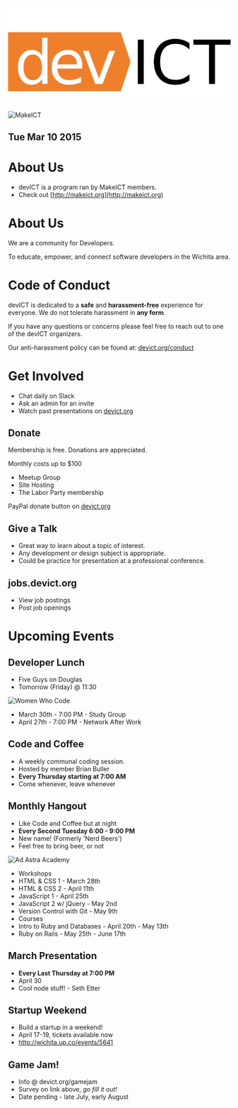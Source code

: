 ![devICT](https://raw.githubusercontent.com/devict/Graphics/master/devict-logo.png)

![MakeICT](http://makeict.org/wp-content/uploads/2013/03/MakeICT-Logo-web.png)
## Tue Mar 10 2015



# About Us
* devICT is a program ran by MakeICT members.
* Check out [http://makeict.org](http://makeict.org)


# About Us
We are a community for Developers.

To educate, empower, and connect software developers in the Wichita area.


# Code of Conduct
devICT is dedicated to a **safe** and **harassment-free** experience for
everyone. We do not tolerate harassment in **any form**.

If you have any questions or concerns please feel free to reach out to one
of the devICT organizers.

Our anti-harassment policy can be found at:
[devict.org/conduct](https://devict.org/conduct)



# Get Involved
* Chat daily on Slack
 * Ask an admin for an invite
* Watch past presentations on [devict.org](http://devict.org)


## Donate
Membership is free. Donations are appreciated.

Monthly costs up to $100

* Meetup Group
* Site Hosting
* The Labor Party membership

PayPal donate button on [devict.org](http://devict.org)


## Give a Talk
* Great way to learn about a topic of interest.
* Any development or design subject is appropriate.
* Could be practice for presentation at a professional conference.


## jobs.devict.org
* View job postings
* Post job openings



# Upcoming Events


## Developer Lunch
* Five Guys on Douglas
* Tomorrow (Friday) @ 11:30


<img src="http://photos4.meetupstatic.com/photos/event/3/0/4/0/highres_330252352.jpeg" width="680" height="227" alt="Women Who Code"/>

* March 30th - 7:00 PM - Study Group
* April 27th - 7:00 PM - Network After Work


## Code and Coffee
* A weekly communal coding session.
* Hosted by member Brian Buller
* **Every Thursday starting at 7:00 AM**
* Come whenever, leave whenever


## Monthly Hangout
* Like Code and Coffee but at night
* **Every Second Tuesday 6:00 - 9:00 PM**
* New name! (Formerly 'Nerd Beers')
 * Feel free to bring beer, or not


<img src="http://www.adastraacademy.com/assets/AAA_Logo-a9b0cad2ff207d7941fcb534973d6f0d.png" alt="Ad Astra Academy" />

* Workshops
 * HTML & CSS 1 - March 28th
 * HTML & CSS 2 - April 11th
 * JavaScript 1 - April 25th
 * JavaScript 2 w/ jQuery - May 2nd
 * Version Control with Git - May 9th
* Courses
 * Intro to Ruby and Databases - April 20th - May 13th
 * Ruby on Rails - May 25th - June 17th


## March Presentation
* **Every Last Thursday at 7:00 PM**
 * April 30
* Cool node stuff! - Seth Etter


## Startup Weekend
* Build a startup in a weekend!
* April 17-19, tickets available now
* http://wichita.up.co/events/5641


## Game Jam!
* Info @ devict.org/gamejam
* Survey on link above, *go fill it out!*
* Date pending - late July, early August
